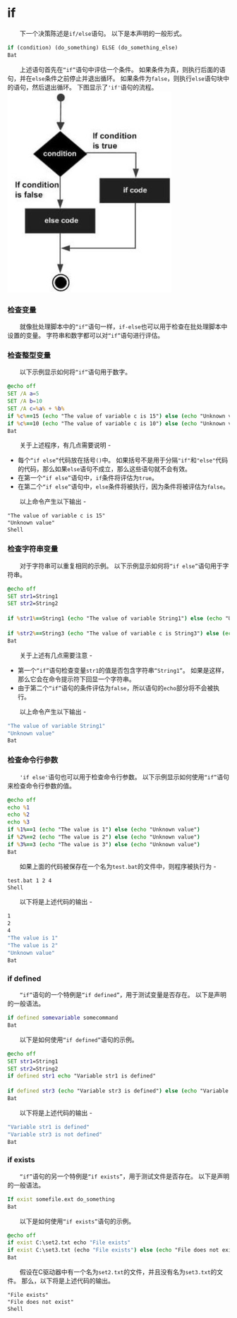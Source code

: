 # if

　　下一个决策陈述是`if/else`​语句。 以下是本声明的一般形式。

```bat
if (condition) (do_something) ELSE (do_something_else)
Bat
```

　　上述语句首先在`“if”`​语句中评估一个条件。 如果条件为真，则执行后面的语句，并在`else`​条件之前停止并退出循环。 如果条件为`false`​，则执行`else`​语句块中的语句，然后退出循环。 下图显示了`'if'`​语句的流程。  
​![](assets/net-img-719100105_93376-20240412180908-ktu813q.jpg)​

### **检查变量**

　　就像批处理脚本中的`“if”`​语句一样，`if-else`​也可以用于检查在批处理脚本中设置的变量。 字符串和数字都可以对`“if”`​语句进行评估。

### **检查整型变量**

　　以下示例显示如何将`“if”`​语句用于数字。

```bat
@echo off 
SET /A a=5 
SET /A b=10
SET /A c=%a% + %b% 
if %c%==15 (echo "The value of variable c is 15") else (echo "Unknown value") 
if %c%==10 (echo "The value of variable c is 10") else (echo "Unknown value")
Bat
```

　　关于上述程序，有几点需要说明 -

* 每个`“if else”`​代码放在括号`()`​中。 如果括号不是用于分隔`"if"`​和`"else"`​代码的代码，那么如果`else`​语句不成立，那么这些语句就不会有效。
* 在第一个`“if else”`​语句中，`if`​条件将评估为`true`​。
* 在第二个`“if else”`​语句中，`else`​条件将被执行，因为条件将被评估为`false`​。

　　以上命令产生以下输出 -

```shell
"The value of variable c is 15" 
"Unknown value"
Shell
```

### **检查字符串变量**

　　对于字符串可以重复相同的示例。 以下示例显示如何将`“if else”`​语句用于字符串。

```bat
@echo off 
SET str1=String1 
SET str2=String2 

if %str1%==String1 (echo "The value of variable String1") else (echo "Unknown value") 

if %str2%==String3 (echo "The value of variable c is String3") else (echo "Unknown value")
Bat
```

　　关于上述有几点需要注意 -

* 第一个`“if”`​语句检查变量`str1`​的值是否包含字符串`“String1”`​。 如果是这样，那么它会在命令提示符下回显一个字符串。
* 由于第二个`“if”`​语句的条件评估为`false`​，所以语句的`echo`​部分将不会被执行。

　　以上命令产生以下输出 -

```bat
"The value of variable String1" 
"Unknown value"
Bat
```

### **检查命令行参数**

　　​`'if else'`​语句也可以用于检查命令行参数。 以下示例显示如何使用`“if”`​语句来检查命令行参数的值。

```bat
@echo off 
echo %1 
echo %2 
echo %3 
if %1%==1 (echo "The value is 1") else (echo "Unknown value") 
if %2%==2 (echo "The value is 2") else (echo "Unknown value") 
if %3%==3 (echo "The value is 3") else (echo "Unknown value")
Bat
```

　　如果上面的代码被保存在一个名为`test.bat`​的文件中，则程序被执行为 -

```shell
test.bat 1 2 4
Shell
```

　　以下将是上述代码的输出 -

```bat
1 
2 
4 
"The value is 1" 
"The value is 2" 
"Unknown value"
Bat
```

### **if defined**

　　​`“if”`​语句的一个特例是`“if defined”`​，用于测试变量是否存在。 以下是声明的一般语法。

```bat
if defined somevariable somecommand
Bat
```

　　以下是如何使用`“if defined”`​语句的示例。

```bat
@echo off 
SET str1=String1 
SET str2=String2 
if defined str1 echo "Variable str1 is defined"

if defined str3 (echo "Variable str3 is defined") else (echo "Variable str3 is not defined")
Bat
```

　　以下将是上述代码的输出 -

```bat
"Variable str1 is defined" 
"Variable str3 is not defined"
Bat
```

### **if exists**

　　​`“if”`​语句的另一个特例是`“if exists”`​，用于测试文件是否存在。 以下是声明的一般语法。

```bat
If exist somefile.ext do_something
Bat
```

　　以下是如何使用`“if exists”`​语句的示例。

```bat
@echo off 
if exist C:\set2.txt echo "File exists" 
if exist C:\set3.txt (echo "File exists") else (echo "File does not exist")
Bat
```

　　假设在C驱动器中有一个名为`set2.txt`​的文件，并且没有名为`set3.txt`​的文件。 那么，以下将是上述代码的输出。

```shell
"File exists"
"File does not exist"
Shell
```
